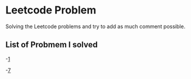 # Leetcode Problem

Solving the Leetcode problems and try to add as much comment possible.

## List of Probmem I solved

-[1](https://leetcode.com/problems/two-sum/)

-[7](https://leetcode.com/problems/reverse-integer/)
